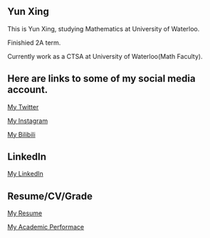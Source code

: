 ## Yun Xing

This is Yun Xing, studying Mathematics at University of Waterloo.

Finishied 2A term.

Currently work as a CTSA at University of Waterloo(Math Faculty).

## Here are links to some of my social media account.

[My Twitter](https://twitter.com/kkkllwg)

[My Instagram](https://www.instagram.com/xy_klwg/)

[My Bilibili](https://space.bilibili.com/30189272)

## LinkedIn

[My LinkedIn](https://www.linkedin.com/in/yun-xing-248a90211/)

## Resume/CV/Grade
[My Resume](https://github.com/y39xing/y39xing.github.io/blob/main/Resume%20Data.pdf)

[My Academic Performace](https://github.com/y39xing/y39xing.github.io/blob/main/Grade%20S21.png)

